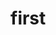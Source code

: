 <!-- .slide: data-background-image="images/redhat-logo.svg" data-background-size="90% auto" -->


# first
